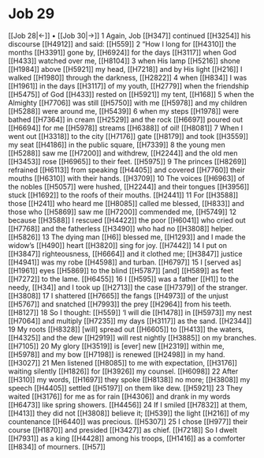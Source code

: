 # Job 29
[[Job 28|←]] • [[Job 30|→]]
1 Again, Job [[H347]] continued [[H3254]] his discourse [[H4912]] and said: [[H559]] 
2 “How I long for [[H4310]] the months [[H3391]] gone by, [[H6924]] for the days [[H3117]] when God [[H433]] watched over me, [[H8104]] 
3 when His lamp [[H5216]] shone [[H1984]] above [[H5921]] my head, [[H7218]] and by His light [[H216]] I walked [[H1980]] through the darkness, [[H2822]] 
4 when [[H834]] I was [[H1961]] in the days [[H3117]] of my youth, [[H2779]] when the friendship [[H5475]] of God [[H433]] rested on [[H5921]] my tent, [[H168]] 
5 when the Almighty [[H7706]] was still [[H5750]] with me [[H5978]] and my children [[H5288]] were around me, [[H5439]] 
6 when my steps [[H1978]] were bathed [[H7364]] in cream [[H2529]] and the rock [[H6697]] poured out [[H6694]] for me [[H5978]] streams [[H6388]] of oil! [[H8081]] 
7 When I went out [[H3318]] to the city [[H7176]] gate [[H8179]] and took [[H3559]] my seat [[H4186]] in the public square, [[H7339]] 
8 the young men [[H5288]] saw me [[H7200]] and withdrew, [[H2244]] and the old men [[H3453]] rose [[H6965]] to their feet. [[H5975]] 
9 The princes [[H8269]] refrained [[H6113]] from speaking [[H4405]] and covered [[H7760]] their mouths [[H6310]] with their hands. [[H3709]] 
10 The voices [[H6963]] of the nobles [[H5057]] were hushed, [[H2244]] and their tongues [[H3956]] stuck [[H1692]] to the roofs of their mouths. [[H2441]] 
11 For [[H3588]] those [[H241]] who heard me [[H8085]] called me blessed, [[H833]] and those who [[H5869]] saw me [[H7200]] commended me, [[H5749]] 
12 because [[H3588]] I rescued [[H4422]] the poor [[H6041]] who cried out [[H7768]] and the fatherless [[H3490]] who had no [[H3808]] helper. [[H5826]] 
13 The dying man [[H6]] blessed me, [[H1293]] and I made the widow’s [[H490]] heart [[H3820]] sing for joy. [[H7442]] 
14 I put on [[H3847]] righteousness, [[H6664]] and it clothed me; [[H3847]] justice [[H4941]] was my robe [[H4598]] and turban. [[H6797]] 
15 I [served as] [[H1961]] eyes [[H5869]] to the blind [[H5787]] [and] [[H589]] as feet [[H7272]] to the lame. [[H6455]] 
16 I [[H595]] was a father [[H1]] to the needy, [[H34]] and I took up [[H2713]] the case [[H7379]] of the stranger. [[H3808]] 
17 I shattered [[H7665]] the fangs [[H4973]] of the unjust [[H5767]] and snatched [[H7993]] the prey [[H2964]] from his teeth. [[H8127]] 
18 So I thought: [[H559]] ‘I will die [[H1478]] in [[H5973]] my nest [[H7064]] and multiply [[H7235]] my days [[H3117]] as the sand. [[H2344]] 
19 My roots [[H8328]] [will] spread out [[H6605]] to [[H413]] the waters, [[H4325]] and the dew [[H2919]] will rest nightly [[H3885]] on my branches. [[H7105]] 
20 My glory [[H3519]] is [ever] new [[H2319]] within me, [[H5978]] and my bow [[H7198]] is renewed [[H2498]] in my hand. [[H3027]] 
21 Men listened [[H8085]] to me  with expectation, [[H3176]] waiting silently [[H1826]] for [[H3926]] my counsel. [[H6098]] 
22 After [[H310]] my words, [[H1697]] they spoke [[H8138]] no more; [[H3808]] my speech [[H4405]] settled [[H5197]] on them like dew. [[H5921]] 
23 They waited [[H3176]] for me as for rain [[H4306]] and drank in my words [[H6473]] like spring showers. [[H4456]] 
24 If I smiled [[H7832]] at them, [[H413]] they did not [[H3808]] believe it; [[H539]] the light [[H216]] of my countenance [[H6440]] was precious. [[H5307]] 
25 I chose [[H977]] their course [[H1870]] and presided [[H3427]] as chief. [[H7218]] So I dwelt [[H7931]] as a king [[H4428]] among his troops, [[H1416]] as a comforter [[H834]] of mourners. [[H57]] 
